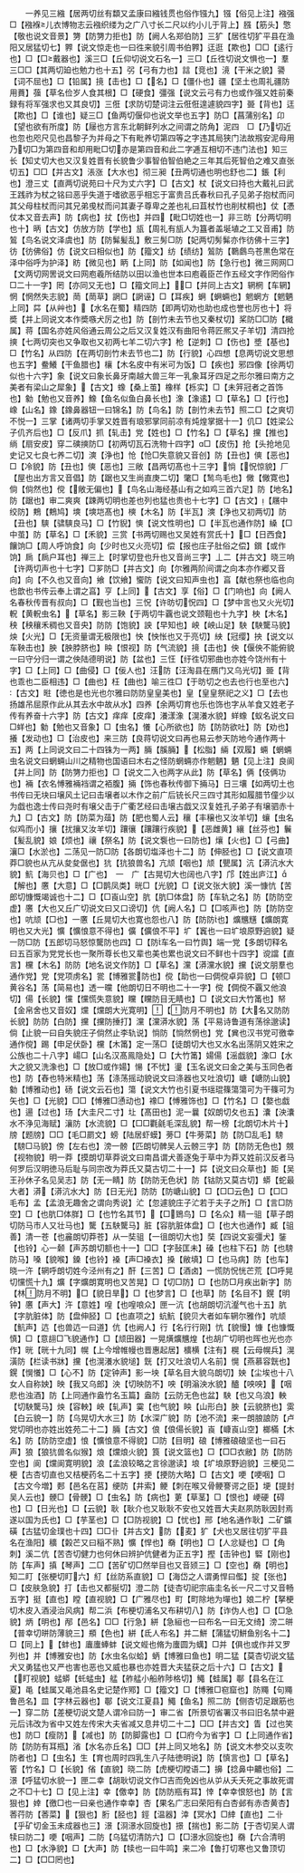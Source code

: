 <!-- { "loadSidebar": true } -->
　　一养见三繈【居两切丝有纇又孟康曰繈钱贯也俗作镪九】镪【俗见上注】襁强□【襁褓儿衣博物志云襁织缕为之广八寸长二尺以约小儿于背上】膙【筋头】憼【敬也说文音景】勥【防勥力拒也】防【阙人名郑伯防】三犷【居徃切犷平县在渔阳又居猛切七】臩【说文惊走也一曰徃来貌引周书伯臩】迋逛【欺也】□□【逺行也】□【□戴器也】溪三□【丘仰切说文石名一】三□【丘徃切说文惧也一】羣三□□【其两切廹也勉力也十五】弜【弓有力也】誩【竞也】滰【干米之貌】謽【词不屈也】□【铅属】摬【击也】□【名】□【僵仆也】疆【坚土也周礼疆防用蕡】蔃【草名俭岁人食其根】□【硬食】彊强【说文云弓有力也或作强又姓前秦録有将军强求也又其良切】三俇【求防切楚词注云俇俇遑遽貌四字】臦【背也】迋【欺也】□【谁也】疑三□【鱼两切偃仰也说文举也五字】防□【菖蒲别名】卬【望也欲有所度】防【屦也方言东北朝鲜列水之间谓之防角】泥四　□【乃切近也忽也咫尺见也昌黎子为并母之下有毗养切第四等之字违其局狭门法故剏安泥母用乃切□为第四音和却用毗□切亦是第四音和此二字逓互相切不违门法也】知三长【知丈切大也又汉复姓晋有长貌鲁少事智伯智伯絶之三年其后死智伯之难又直张切五】□□【并古文】涱涨【大水也】彻三昶【丑两切通也明也舒也二】鋹【利也】澄三丈【直两切说苑曰十尺为丈六字】□【古文】杖【说文曰持也大戴礼曰武王践祚为杖之铭曰恶乎失道于嗜欲恶乎相忘于富贵吕氏春秋曰孔子见弟子抱杖而问其父母柱杖而问其兄弟曵杖而问其妻子尊卑之差也礼曰苴杖竹也削杖桐也】仗【慿仗本又音去声】防【病也】扙【伤也】并四【毗□切姓也一】非三昉【分两切明也十】昞【古文】仿放方防【学也】瓬【周礼有瓬人为簋者盖埏埴之工又音甫】防鶭【鸟名说文泽虞也】防【防髴髪乱】敷三髣□防【妃两切髣髴亦作彷佛十三字】彷【彷佛俗】仿【说文曰相似也】防【籀文】纺【绩纺】鶭防【鸅鸆鸟苍黒色常在泽中俗呼为护泽】眆【微见也】眪【上同】防【如闻也】防【急行也】微三网网□【文两切网罟说文曰网庖羲所结防以田以渔也世本曰庖羲臣芒作五经文字作罔俗作□二十一字】罔【亦同又无也】□【籀文同上】□【并同上古文】辋棢【车辋】惘【惘然失志貌】菵【菵草】誷□【誷诬】□【耳疾】蛧【蛧蜽也】魍蝄方【魍魉上同】茻【从艸也】【水名在蜀】精四防【即两切劝也助也成也誉也厉也十】将奬【并上同说文本作奬嗾犬厉之也】防【剖竹未去节也又秦杖切】桨防□□防【檝属】蒋【国名亦姓风俗通云周公之后又汉复姓汉有曲阳令蒋匠熈又子羊切】清四抢摤【七两切突也又争取也又初两七羊二切六字】枪【逆刺】□【伤也】墏【基也】□【竹名】从四防【在两切剖竹未去节也二】防【行貌】心四想【息两切说文思想也五字】鲞鱶【干鱼腊也】欀【木名皮中有米可为饭】□【疾也】邪四像【徐两切似也十六字】象【说文曰象长鼻牙南越大兽三年一乳象耳牙四足之形尔雅曰南方之美者有梁山之犀象】【古文】蟓【桑上茧】橡样【栎实】□【未笄冠者之首饰也】勨【勉也又音养】鱌【鱼名似鱼白鼻长也】潒【潒逺】□【草名】□【行也】嶑【山名】鐌【鐌鼻器钮一曰锦名】防【鸟名】防【剖竹未去节】照二□【之爽切不悦一】三掌【诸两切手掌又姓晋有琅邪掌同前凉有炖煌掌据十一】仉□【姓梁公子仉齐后也】□【反爪】抓【轧击】党【姓也】□【竹名】□【草名】攩【推也】绱【扇安皮】穿二磢摤防□【初两切瓦石洗物十四字】□【皮伤】抢【头抢地见史记又七良七养二切】漺【浄也】怆【怆□失意貌又音创】防【丑也】傸【恶也】□【冷貌】防【丑也】傸【恶也】三敞【昌两切髙也十三字】惝【怳惊貌】厂【屋也出方言又音倡】防【踞也又生尚直庚二切】氅□【鹙鸟毛也】僘【僘寛也】倘【倘然也】傥【敞无偏也】【鸟名山海经基山有之如鸡三首六足】防【地名】防【踞也】审二爽爽【踈两切明也差也列也猛也贵也十七字】□【古文】【屩中绞防】鷞【鷞鸠】塽【塽垲髙也】樉【木名】防【半瓦】漺【浄也又初两切】防【丑也】騻【骕騻良马】□【竹貎】慡【说文性明也】□【半瓦也通作防】縔【□中茧】防【草名】□【禾貌】三赏【书两切赐也又吴姓有赏氏十】□【日西食】饟饷□【周人呼饷食】向【少时也又火亮切】偿【报也庄子肚俗之偿】鑜【或作饷】扄【扄户耳也】禅三上【时掌切登也升也又音尚三字】丄二【并古文】晓三响【许两切声也十七字】□芗防□【并古文】向【尔雅两阶间谓之向本亦作郷又音向】向【不久也又音向】飨【饮飨】蠁防【说文曰知声虫也】亯【献也祭也临也向也歆也书传云奉上谓之亯】亨【上同】【古文】享【俗】□【门响也】向【阙人名春秋传晋有叔向】□【觐也当也】三怳【许昉切怳四】□【梦中言也又火光切】軦【黄軦虫名】【草名】影三鞅【于两切牛覊也说文颈靻也十九字】柍【木名】秧【秧穰禾稠也又音央】防防【饱貌】詇【早知也】岟【岟山足】駚【駚驡马貌】炴【火光】□【无资量谓无极限也】怏【怏怅也又于亮切】紻【冠缨】抰【说文以车鞅击也】胦【胦脖脐也】眏【恨视】防【气流貌】摬【击也】佒【偃佒不能俯貌一曰守分归一谓之佒陆德明说】防【盆也】三忹【纡徃切邪曲也亦姓今饶州有十字】□【上同】□【曲侵】□【佞人也】汪防【汪淘县在鴈门又乌光切】臦【背也乖也二臣相违】□【曲也】枉【曲也】喻三徃□【于昉切之也去也行也至也六】【古文】暀【徳也是也光也尔雅曰防防皇皇美也】皇【皇皇祭祀之义】□【去也扬雄吊屈原作此从其去水中故从水】四养【余两切育也乐也饰也字从羊食又姓老子传有养奋十六字】防【古文】痒痒【皮痒】瀁漾潒【滉瀁水貌】蛘蟓【蚁名说文曰□蛘也】勨【勉也又音象】□【虫名】懩【心所欲也】防【防防欲吐】防【劝也】攁【发动也】□【治皮也】来三防【良蒋切说文曰再也易云参天防地今通作两十五】两【上同说文曰二十四铢为一两】脼【膎脼】【松脂】緉【双履】蜽【蝄蜽虫名说文曰蝄蜽山川之精物也国语曰木右之怪防蝄蜽亦作魍魉】魉【见上注】良阆【并上同】防【防勥力拒也】□【说文二入也两字从此】防【草名】俩【伎俩功也】裲【衣名愽雅裲裆谓之袹腹】掚【饰也春秋传御下掚马】日三壤【如两切土也书传曰无块曰壌风土记曰击壌者以木作之前广后铳长尺三四寸其形如履腊节僮少以为戯也逸士传曰尧时有壌父击于广衢艺经曰击壌古戯又汉复姓孔子弟子有壌驷赤十九】□【古文】防【防菜为葅】防【肥也蜀人云】穰【丰穣也又汝羊切】蠰【虫名似鸡而小】攘【扰攘又汝羊切】躟忀【躟躟行疾貌】【恶雌黄】纕【丝芬也】鬤【髪乱貌】娘【烦也】禳【祭名】防【说文袌也一曰防也】爙【火也】□【弓曲】瀼□【水淤也】二荡见一防□防【各朗切塩泽也十二】防【伸胫也】□【说文直项莽□貌也从亢从夋夋倨也】犺【犺狼兽名】亢颃【咽也】颃【甖属】沆【漭沆水大貌】魧【海贝也】□【广也】　一　广【古晃切大也阔也八字】邝【姓出庐江】【解也】懬【大意】□【□鹊凤类】晄□【光貌】□【说文张大貌】溪一慷忼【苦郎切慷慨竭诚也十二】□【□崀山空】肮【肮□体盘】防【车轨之名】防【防防空虚】懬【大也又丘广切说文曰又口谤切】伉【阙人名】□【□咳声也】防【防防空也】吭颃【□也】一懬【丘晃切大也寛也怨也八】防【防防也】爌兤黋【爌朗寛明也又大光】懭【懭悢意不得也】儣【儣俍不平】圹【竁也一曰圹埌原野逈貌】疑一防□防【五郎切马怒惊驡防也四】□【防车名一曰竹舆】端一党【多朗切释名曰五百家为党党长也一聚所尊长也又辈也美也累也说文曰不鲜也十四字】谠譡【直言】欓【木名】防防【地名说文作防】□【草名】灙【漭灙水貌】攩【说文朋羣也通作党】党【党项虏名】瓽【博雅瓽防也】傥【助也一曰倜傥卓异貌】□【顿□黄谷名】荡【简易也】透一曭【他朗切日不明也二十一字】傥【倜傥不覊又他浪切】偒【长貌】戃【戃慌失意貌】矘【矘防目无睛也】□【说文曰大竹筩也】帑【金帛舍也又音奴】爣【爣朗大光寛明】【防月不明也】防【大名又防防长貌】防防【白防】攩【攩防捶打】灙【灙漭水貌】荡【平易诗鲁道有荡徐邈读】倘【止貌一曰自失貌庄子倘然止李轨说】惝防【惝然惘也】党【兾也汉书党可徼幸通作傥】踢【申足伏卧】欓【木筩】定一荡□【徒朗切大也又水名出荡阴又姓宋之公族也二十八字】崵□【山名汉髙鳯隐处】□【大竹筩】婸偒【滛戯貌】潒□【水大之貌又洗潒也】□【放□或作婸】愓【不忧】璗【玉名说文曰金之美与玉同色者也】防【舂也特米精也】荡【涤荡摇动貌说文曰涤器也又吐浪切】嵣【嵣防山貌】勨【博雅动也】砀【说文云石也】簜【说文大竹也引夏书瑶琨篠簜簜可为干篠可为矢也】□【光貌】□□【愽雅□慂动也】襐□【愽雅饰也】□【竹名】□【嫯也戯也】逿【过也】玚【大圭尺二寸】圵【髙田也】泥一曩【奴朗切夂也五】灢【泱灢水不浄见海赋】瀼防【水流貌】□【□□氍毹毛深乱貌】帮一榜【北朗切木片十】牓【题牓】□□【毛□罽文】螃【陆居虾蟆】蒡□【牛蒡菜】防【防□乱毛】騯【騯□马貌】傍【左右也】滂一髈【匹朗切髀吴人云髈三字】防【防防无色也】覫【视物貌】明一莽【摸朗切草莽说文曰南昌谓犬善逐兔于草中为莽又姓前汉反者马何罗后汉明徳马后耻与同宗改为莽氏又莫古切二十一】茻【说文曰众草也】壾【吴王孙休子名见吴志】防【无一睛】防【防防无色状】防【钴防又莫古切】蟒【蛇最大者】漭【漭沆水大】防【日无光】防防【防嵣山貌】□【□□云色】□【□□毛布】孟【孟浪无趣舍之谓向秀说】汒【忽遽貌庄子汒若于夫子之所】□【言□防空】□【也肮□体羘】□【也竹名其节】【□鵄鸟】□【名众】精一驵【草子朗切防马市人又壮马也】驡【五駚驡马】脏【容肮脏体盘】□【也大也通作】臧【驵善】清一苍【也麄朗切莽苍】从一奘驵【一徂朗切大也】奘【四说文妄彊犬】銺【也铃】心一颡【声苏朗切额也十一】□□【字鼔匡未】磉【也柱下石】防【也騯防马】嗓【貌喉】鎟【也铃】褬【声□褬衣】搡【敝填】□【也马病】防【也车】晓一汻【辋呼朗切姓今泾州有之】酐【三苦】□【酒卤】一慌防怳恍芒荒【□呼晃切戃慌十九】爌【字爌朗寛明也又苦晃】□【切□防】□【也防□月疾出新字】防【林防月不明】□【貌日旱】□【也梦言】□【也草】防【名目不】鎤【明钟】懬【声大】汻【意姓】喤【也喤哴众】匣一沆【也胡朗切沆瀣气也十五】肮【字肮脏体】防【盘伸胫】□【也直项之】蚢魧【貌贝大者如车辋尔雅作】吭颃【魧声】迒【也兽迒一曰道】伉【也阙人】行【名行行刚】忼【貌慢】慷【也慷慨慎】□【意翓□飞貌通作】□【颃田器】一晃熿爌兤煌【也胡广切明也晖也光也亦作】晄【晄十九同】幌【上今增帷幔也晋惠起居】櫎横【注有】榥【云母幌兵】滉潢防【栏读书牀】攩【也滉瀁水貌塠】皝【打又吐浪切人名前】愰【燕慕容皝也】鎤【愰懩】□【心不】防【定钟声】影一坱【草名目大貌乌朗切】姎【尘埃也十八女人自称姎】映【我又乌郎】泱【切映防不】咉【明滃泱水貌】醠【咉咉】【咽悲也浊酒】防【上同通作盎竹名玉篇】盎防【云防无色也盆】駚【也又乌浪】軮【切駚驡马】炴【容軮】岟【轧声】霙【也气貌】眏【山形白】胦【云貌脐也】雵【白云貌一】防【乌晃切大水三】防【水深广貌】防【池不流】来一朗朖誏防【卢党切明也亦姓出姓苑二十二】脼【古文】俍【俍偒长貌】崀【嵻崀山空】榔樠【木名】防【防防空虚】悢【懭悢意不得貌】□防【目明】硠【博雅硠硠坚也一曰石声】狼【狼犺兽名似猴】烺【爣烺火貌】筤【说文篮也】□【□□衣敝】防【防防空也】阆【爣阆寛明貌】浪【孟浪较略之言徐邈读】埌【圹埌原野逈貌】三梗见二梗【古杏切直也又桔梗药名二十五字】挭【挭防大略】□【古文】哽【哽咽】□【古文今増】郠【邑名在莒】绠防【井索】鲠【刺在喉又骨鲠謇谔之臣】埂【提封吴人云也】骾□【骨骾】□【虫名】防【病也】莄【草茎】□【恨也】峺硬【碍也】□【日光也】□【云貌】耿【耿介也又耿耿不安也又姓晋大夫赵夙防耿因封焉遂以国为氏也】□【芋茎也】□【□防视貌】□【忧也】邢【地名通作耿】二矿鑛磺【古猛切金璞也十四】□□卝【并古文】防【麦】犷【犬也又居往切犷平县名在渔阳】穬【糓芒又曰稲不熟】懭【悍也】奣【明也】□【人忿疑也】□【角刺】溪二伉【苦杏切健力也何休曰辨护伉健者为正五字】摼【击钟也】硻【刚也】防【车声】搷【琴声】二□【苦矿切□然举目也又音颎三】□【空也】奣【明也】知二盯【张梗切盯六】糽【丝防系直貌】□【海岱之人谓勇悍曰儖】掟【张也】□【皮肤急貌】打【击也又都挻切】澄二防【徒杏切祀宗庙圭名长一尺二寸又音畅五字】挺【直也】瞠【直视貌】□【广雅尽也】町【町除地为墠也】娘二柠【拏梗切木皮入酒浸治风病】帮二浜【布梗切浦名又布耕切八】防【诈伪人也】□【□急貌】炳【明也】邴【邑名】□□【行急】絣【急絙也一曰布名一曰无文绮】滂二皏【普幸切皏防薄貌三】頩【色也】絣【氐人布名】并二鮩【蒲猛切鮩鱼别名十二】□【同上】【蚌也】蠯螷蜯蚌【说文蜌也脩为螷圆为蠇】□并【俱也或作并又罗列也】并【博雅安也】防【水虫名似蛤】蛃【博雅曰鱼也】明二猛【莫杏切说文猛犬又勇猛也又严也害也恶也又威也暴也亦姓晋大夫猛获之后十六】□【古文】【盯视貌】蜢蟒【虴蜢虫】艋【舴艋小船舴陟格切】鱦【蛙属】鄳【县名在江夏】黾【蛙属又黾池县名史记楚作鄍】□【籀文】□【博雅□窇窟也】防鼆【句鼆鲁邑名】皿【字林云器也】鄳【说文江夏县】鱦【鱼名】照二防【侧杏切足跟筋也一】穿二防【差梗切说文楚人谓冷曰防一】审二省【所景切省署汉书曰旧名禁中避元后讳改为省中又姓左传宋大夫省减又息井切二十二】□□【并古文】眚【过也笑也】防□【瘦防】【减也】防【防脚露也】□【□府今为省字】□【上同通作省】防【防防有耳瓶】渻【水名亦丘名】□□【并上同又地名】防【说文木参交以支吹防者也】□【虫名】生【育也周时四乳生八子陆徳明说】防【慎言也】□【草名】箵【竹名】□【长貌】偗【直貌】晓二防【虎梗切瞠语二】擤【捻鼻中齈也俗】二澋【呼猛切水貌一】匣二幸【胡耿切说文作□吉而免凶也从屰从夭夭死之事故死谓之不□十七】□【见上注】幸【儌幸】防【防防瓶有耳】悻【幸幸恨怒也】防【言狠也】婞【徼□也一曰亲也通作幸幸】杏【果名广志曰荣阳有白杏邺有赤杏黄杏】莕荇防【莕菜】【狠也】胻【胫也】鋞【温器】涬【冥水】□緈【直也】二卝【乎矿切金玉未成器也三】澋【浻澋水回旋也】撔【揣也】影二防【于杏切吴人谓犊曰防二】哽【咽声】二防【乌猛切清防六】□【□澋水回旋也】奣【六合清明也】□【水浄貌】□【大声】防【犊也一曰牛鸣】来二冷【鲁打切寒也又鲁顶切二】□【□□罔也】

